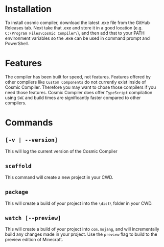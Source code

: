 # Installation

To install cosmic compiler, download the latest .exe file from the GitHub Releases tab. Next take that .exe and store it in a good location (e.g. `C:\Program Files\Cosmic Compiler\`), and then add that to your PATH environment variables so the .exe can be used in command prompt and PowerShell.

# Features

The compiler has been built for speed, not features. Features offered by other compilers like `Custom Components` do not currently exist inside of Cosmic Compiler. Therefore you may want to chose those compilers if you need those features. Cosmic Compiler does offer `TypeScript` compilation using `SWC` and build times are significantly faster compared to other compilers.

# Commands

## `[-v | --version]`

This will log the current version of the Cosmic Compiler

## `scaffold`

This command will create a new project in your CWD.

## `package`

This will create a build of your project into the `\dist\` folder in your CWD.

## `watch [--preview]`

This will create a build of your project into `com.mojang`, and will incrementally build any changes made in your project. Use the `preview` flag to build to the preview edition of Minecraft.